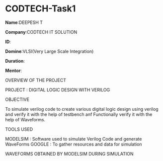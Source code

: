 # CODTECH-Task1

**Name**:DEEPESH T

**Company**:CODTECH IT SOLUTION

**ID**:

**Domine**:VLSI(Very Large Scale Integration)

**Duration**:

**Mentor**:


OVERVIEW OF THE PROJECT

PROJECT : DIGITAL LOGIC DESIGN WITH VERILOG

OBJECTIVE

 To simulate verilog code to create various digital logic design using verilog and verify it with the help of testbench anf Functionally verify it with the help of Waveforms.

TOOLS USED 

 MODELSIM : Software used to simulate Verilog Code and generate WaveForms
 GOOGLE : To gather resources and data for simulation

 WAVEFORMS OBTAINED BY MODELSIM DURING SIMULATION
